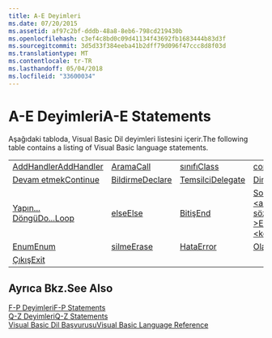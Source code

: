 ```yaml
---
title: A-E Deyimleri
ms.date: 07/20/2015
ms.assetid: af97c2bf-dddb-48a8-8eb6-798cd219430b
ms.openlocfilehash: c3ef4c8bd0c09d41134f43692fb1683444b83d3f
ms.sourcegitcommit: 3d5d33f384eeba41b2dff79d096f47ccc8d8f03d
ms.translationtype: MT
ms.contentlocale: tr-TR
ms.lasthandoff: 05/04/2018
ms.locfileid: "33600034"
---
```

# <a name="a-e-statements"></a><span data-ttu-id="d1423-102">A-E Deyimleri</span><span class="sxs-lookup"><span data-stu-id="d1423-102">A-E Statements</span></span>
<span data-ttu-id="d1423-103">Aşağıdaki tabloda, Visual Basic Dil deyimleri listesini içerir.</span><span class="sxs-lookup"><span data-stu-id="d1423-103">The following table contains a listing of Visual Basic language statements.</span></span>  
  
|||||  
|---|---|---|---|  
|[<span data-ttu-id="d1423-104">AddHandler</span><span class="sxs-lookup"><span data-stu-id="d1423-104">AddHandler</span></span>](../../../visual-basic/language-reference/statements/addhandler-statement.md)|[<span data-ttu-id="d1423-105">Arama</span><span class="sxs-lookup"><span data-stu-id="d1423-105">Call</span></span>](../../../visual-basic/language-reference/statements/call-statement.md)|[<span data-ttu-id="d1423-106">sınıfı</span><span class="sxs-lookup"><span data-stu-id="d1423-106">Class</span></span>](../../../visual-basic/language-reference/statements/class-statement.md)|[<span data-ttu-id="d1423-107">const</span><span class="sxs-lookup"><span data-stu-id="d1423-107">Const</span></span>](../../../visual-basic/language-reference/statements/const-statement.md)|  
|[<span data-ttu-id="d1423-108">Devam etmek</span><span class="sxs-lookup"><span data-stu-id="d1423-108">Continue</span></span>](../../../visual-basic/language-reference/statements/continue-statement.md)|[<span data-ttu-id="d1423-109">Bildirme</span><span class="sxs-lookup"><span data-stu-id="d1423-109">Declare</span></span>](../../../visual-basic/language-reference/statements/declare-statement.md)|[<span data-ttu-id="d1423-110">Temsilci</span><span class="sxs-lookup"><span data-stu-id="d1423-110">Delegate</span></span>](../../../visual-basic/language-reference/statements/delegate-statement.md)|[<span data-ttu-id="d1423-111">Dim</span><span class="sxs-lookup"><span data-stu-id="d1423-111">Dim</span></span>](../../../visual-basic/language-reference/statements/dim-statement.md)|  
|[<span data-ttu-id="d1423-112">Yapın... Döngü</span><span class="sxs-lookup"><span data-stu-id="d1423-112">Do...Loop</span></span>](../../../visual-basic/language-reference/statements/do-loop-statement.md)|[<span data-ttu-id="d1423-113">else</span><span class="sxs-lookup"><span data-stu-id="d1423-113">Else</span></span>](../../../visual-basic/language-reference/statements/else-statement.md)|[<span data-ttu-id="d1423-114">Bitiş</span><span class="sxs-lookup"><span data-stu-id="d1423-114">End</span></span>](../../../visual-basic/language-reference/statements/end-statement.md)|[<span data-ttu-id="d1423-115">Son \<anahtar sözcüğü ></span><span class="sxs-lookup"><span data-stu-id="d1423-115">End \<keyword></span></span>](../../../visual-basic/language-reference/statements/end-keyword-statement.md)|  
|[<span data-ttu-id="d1423-116">Enum</span><span class="sxs-lookup"><span data-stu-id="d1423-116">Enum</span></span>](../../../visual-basic/language-reference/statements/enum-statement.md)|[<span data-ttu-id="d1423-117">silme</span><span class="sxs-lookup"><span data-stu-id="d1423-117">Erase</span></span>](../../../visual-basic/language-reference/statements/erase-statement.md)|[<span data-ttu-id="d1423-118">Hata</span><span class="sxs-lookup"><span data-stu-id="d1423-118">Error</span></span>](../../../visual-basic/language-reference/statements/error-statement.md)|[<span data-ttu-id="d1423-119">Olay</span><span class="sxs-lookup"><span data-stu-id="d1423-119">Event</span></span>](../../../visual-basic/language-reference/statements/event-statement.md)|  
|[<span data-ttu-id="d1423-120">Çıkış</span><span class="sxs-lookup"><span data-stu-id="d1423-120">Exit</span></span>](../../../visual-basic/language-reference/statements/exit-statement.md)||||  
  
## <a name="see-also"></a><span data-ttu-id="d1423-121">Ayrıca Bkz.</span><span class="sxs-lookup"><span data-stu-id="d1423-121">See Also</span></span>  
 [<span data-ttu-id="d1423-122">F-P Deyimleri</span><span class="sxs-lookup"><span data-stu-id="d1423-122">F-P Statements</span></span>](../../../visual-basic/language-reference/statements/f-p-statements.md)  
 [<span data-ttu-id="d1423-123">Q-Z Deyimleri</span><span class="sxs-lookup"><span data-stu-id="d1423-123">Q-Z Statements</span></span>](../../../visual-basic/language-reference/statements/q-z-statements.md)  
 [<span data-ttu-id="d1423-124">Visual Basic Dil Başvurusu</span><span class="sxs-lookup"><span data-stu-id="d1423-124">Visual Basic Language Reference</span></span>](../../../visual-basic/language-reference/index.md)
